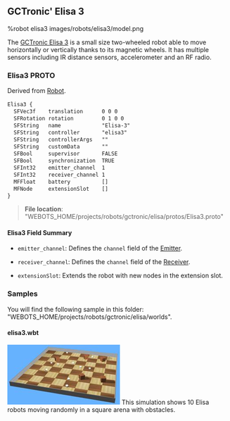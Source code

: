 ## GCTronic' Elisa 3

%robot elisa3 images/robots/elisa3/model.png

The [GCTronic Elisa 3](http://www.gctronic.com/doc/index.php/Elisa-3) is a small size two-wheeled robot able to move horizontally or vertically thanks to its magnetic wheels.
It has multiple sensors including IR distance sensors, accelerometer and an RF radio.

### Elisa3 PROTO

Derived from [Robot](../reference/robot.md).

```
Elisa3 {
  SFVec3f    translation      0 0 0
  SFRotation rotation         0 1 0 0
  SFString   name             "Elisa-3"
  SFString   controller       "elisa3"
  SFString   controllerArgs   ""
  SFString   customData       ""
  SFBool     supervisor       FALSE
  SFBool     synchronization  TRUE
  SFInt32    emitter_channel  1
  SFInt32    receiver_channel 1
  MFFloat    battery          []
  MFNode     extensionSlot    []
}
```

> **File location**: "WEBOTS\_HOME/projects/robots/gctronic/elisa/protos/Elisa3.proto"

#### Elisa3 Field Summary

- `emitter_channel`: Defines the `channel` field of the [Emitter](../reference/emitter.md).

- `receiver_channel`: Defines the `channel` field of the [Receiver](../reference/receiver.md).

- `extensionSlot`: Extends the robot with new nodes in the extension slot.

### Samples

You will find the following sample in this folder: "WEBOTS\_HOME/projects/robots/gctronic/elisa/worlds".

#### elisa3.wbt

![elisa3.wbt.png](images/robots/elisa3/elisa3.wbt_thumbnail.jpg) This simulation shows 10 Elisa robots moving randomly in a square arena with obstacles.
